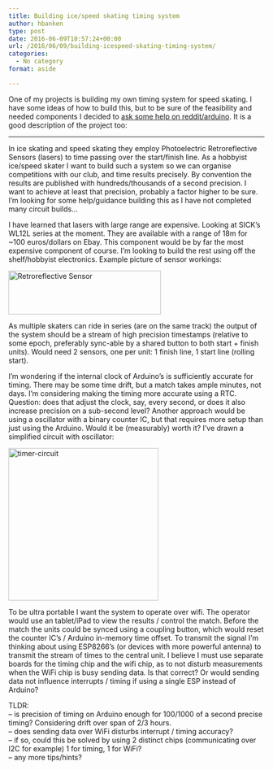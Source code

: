 ```yaml
---
title: Building ice/speed skating timing system
author: hbanken
type: post
date: 2016-06-09T10:57:24+00:00
url: /2016/06/09/building-icespeed-skating-timing-system/
categories:
  - No category
format: aside

---
```

One of my projects is building my own timing system for speed skating. I have some ideas of how to build this, but to be sure of the feasibility and needed components I decided to [ask some help on reddit/arduino][1]. It is a good description of the project too:

* * *

In ice skating and speed skating they employ Photoelectric Retroreflective Sensors (lasers) to time passing over the start/finish line. As a hobbyist ice/speed skater I want to build such a system so we can organise competitions with our club, and time results precisely. By convention the results are published with hundreds/thousands of a second precision. I want to achieve at least that precision, probably a factor higher to be sure. I&#8217;m looking for some help/guidance building this as I have not completed many circuit builds&#8230;

I have learned that lasers with large range are expensive. Looking at SICK&#8217;s WL12L series at the moment. They are available with a range of 18m for ~100 euros/dollars on Ebay. This component would be by far the most expensive component of course. I&#8217;m looking to build the rest using off the shelf/hobbyist electronics. Example picture of sensor workings:

<img class="size-medium wp-image-548 aligncenter" src="/images/2016/06/msr2-300x86.gif" alt="Retroreflective Sensor" width="300" height="86" /> 

As multiple skaters can ride in series (are on the same track) the output of the system should be a stream of high precision timestamps (relative to some epoch, preferably sync-able by a shared button to both start + finish units). Would need 2 sensors, one per unit: 1 finish line, 1 start line (rolling start).

I&#8217;m wondering if the internal clock of Arduino&#8217;s is sufficiently accurate for timing. There may be some time drift, but a match takes ample minutes, not days. I&#8217;m considering making the timing more accurate using a RTC. Question: does that adjust the clock, say, every second, or does it also increase precision on a sub-second level? Another approach would be using a oscillator with a binary counter IC, but that requires more setup than just using the Arduino. Would it be (measurably) worth it? I&#8217;ve drawn a simplified circuit with oscillator:

<img class="size-medium wp-image-549 aligncenter" src="/images/2016/06/timer-circuit-295x300.jpeg" alt="timer-circuit" width="295" height="300" srcset="/images/2016/06/timer-circuit-295x300.jpeg 295w, /images/2016/06/timer-circuit.jpeg 500w" sizes="(max-width: 295px) 100vw, 295px" /> 

To be ultra portable I want the system to operate over wifi. The operator would use an tablet/iPad to view the results / control the match. Before the match the units could be synced using a coupling button, which would reset the counter IC&#8217;s / Arduino in-memory time offset. To transmit the signal I&#8217;m thinking about using ESP8266&#8217;s (or devices with more powerful antenna) to transmit the stream of times to the central unit. I believe I must use separate boards for the timing chip and the wifi chip, as to not disturb measurements when the WiFi chip is busy sending data. Is that correct? Or would sending data not influence interrupts / timing if using a single ESP instead of Arduino?

TLDR:  
&#8211; is precision of timing on Arduino enough for 100/1000 of a second precise timing? Considering drift over span of 2/3 hours.  
&#8211; does sending data over WiFi disturbs interrupt / timing accuracy?  
&#8211; if so, could this be solved by using 2 distinct chips (communicating over I2C for example) 1 for timing, 1 for WiFi?  
&#8211; any more tips/hints?

 [1]: https://www.reddit.com/r/arduino/comments/4na9bb/advice_for_building_high_speed_sports_timing/